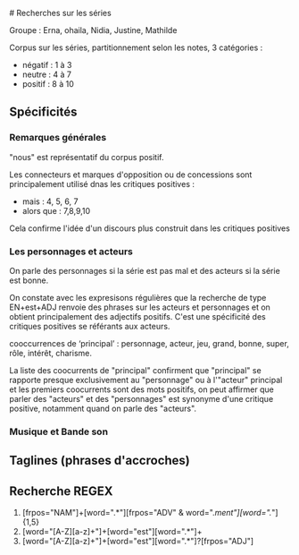 # Recherches sur les séries

Groupe : Erna, ohaila, Nidia, Justine, Mathilde

Corpus sur les séries, partitionnement selon les notes, 3 catégories :
- négatif : 1 à 3
- neutre : 4 à 7
- positif : 8 à 10

## Spécificités

### Remarques générales

"nous" est représentatif du corpus positif.

Les connecteurs et marques d'opposition ou de concessions sont principalement utilisé dnas les critiques positives :
- mais : 4, 5, 6, 7
- alors que : 7,8,9,10

Cela confirme l'idée d'un discours plus construit dans les critiques positives

### Les personnages et acteurs

On parle des personnages si la série est pas mal et des acteurs si la série est bonne.

On constate avec les expresisons régulières que la recherche de type EN+est+ADJ renvoie des phrases sur les acteurs et personnages et on obtient principalement des adjectifs positifs. C'est une spécificité des critiques positives se référants aux acteurs.

cooccurrences de ‘principal’ : personnage, acteur, jeu, grand, bonne, super, rôle, intérêt, charisme.

La liste des coocurrents de "principal" confirment que "principal" se rapporte presque exclusivement au "personnage" ou à l'"acteur" principal et les premiers coocurrents sont des mots positifs, on peut affirmer que parler des "acteurs" et des "personnages" est synonyme d'une critique positive, notamment quand on parle des "acteurs".


### Musique et Bande son



## Taglines (phrases d'accroches)


## Recherche REGEX

1) [frpos="NAM"]+[word=".*"][frpos="ADV" & word=".*ment"][word=".*"]{1,5}
2) [word="[A-Z][a-z]+"]+[word="est"][word=".*"]+
3) [word="[A-Z][a-z]+"]+[word="est"][word=".*"]?[frpos="ADJ"]
